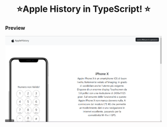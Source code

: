 <h1 align="center"> ⭐️Apple History in TypeScript! ⭐️ </h1>
<h3>Preview</h3>
<img  src="https://raw.githubusercontent.com/CristianLaporta/AppleHistory/master/img/1.png?token=GHSAT0AAAAAABV6FBBFUXWZDM55NVIKVW4SYVZEANQ" >
